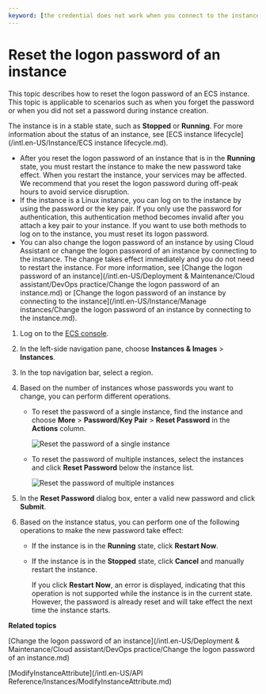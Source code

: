 ```yaml
---
keyword: [the credential does not work when you connect to the instance, forget the password, change the password, retrieve the password, the username and password of the remote desktop]
---
```


# Reset the logon password of an instance

This topic describes how to reset the logon password of an ECS instance. This topic is applicable to scenarios such as when you forget the password or when you did not set a password during instance creation.

The instance is in a stable state, such as **Stopped** or **Running**. For more information about the status of an instance, see [ECS instance lifecycle](/intl.en-US/Instance/ECS instance lifecycle.md).

-   After you reset the logon password of an instance that is in the **Running** state, you must restart the instance to make the new password take effect. When you restart the instance, your services may be affected. We recommend that you reset the logon password during off-peak hours to avoid service disruption.
-   If the instance is a Linux instance, you can log on to the instance by using the password or the key pair. If you only use the password for authentication, this authentication method becomes invalid after you attach a key pair to your instance. If you want to use both methods to log on to the instance, you must reset its logon password.
-   You can also change the logon password of an instance by using Cloud Assistant or change the logon password of an instance by connecting to the instance. The change takes effect immediately and you do not need to restart the instance. For more information, see [Change the logon password of an instance](/intl.en-US/Deployment & Maintenance/Cloud assistant/DevOps practice/Change the logon password of an instance.md) or [Change the logon password of an instance by connecting to the instance](/intl.en-US/Instance/Manage instances/Change the logon password of an instance by connecting to the instance.md).

1.  Log on to the [ECS console](https://ecs.console.aliyun.com).

2.  In the left-side navigation pane, choose **Instances & Images** \> **Instances**.

3.  In the top navigation bar, select a region.

4.  Based on the number of instances whose passwords you want to change, you can perform different operations.

    -   To reset the password of a single instance, find the instance and choose **More** \> **Password/Key Pair** \> **Reset Password** in the **Actions** column.

        ![Reset the password of a single instance](https://static-aliyun-doc.oss-accelerate.aliyuncs.com/assets/img/en-US/3101359951/p32543.png)

    -   To reset the password of multiple instances, select the instances and click **Reset Password** below the instance list.

        ![Reset the password of multiple instances](https://static-aliyun-doc.oss-accelerate.aliyuncs.com/assets/img/en-US/3101359951/p5442.png)

5.  In the **Reset Password** dialog box, enter a valid new password and click **Submit**.

6.  Based on the instance status, you can perform one of the following operations to make the new password take effect:

    -   If the instance is in the **Running** state, click **Restart Now**.
    -   If the instance is in the **Stopped** state, click **Cancel** and manually restart the instance.

        If you click **Restart Now**, an error is displayed, indicating that this operation is not supported while the instance is in the current state. However, the password is already reset and will take effect the next time the instance starts.


**Related topics**  


[Change the logon password of an instance](/intl.en-US/Deployment & Maintenance/Cloud assistant/DevOps practice/Change the logon password of an instance.md)

[ModifyInstanceAttribute](/intl.en-US/API Reference/Instances/ModifyInstanceAttribute.md)

